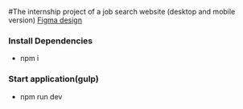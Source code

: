 #The internship project of a job search website (desktop and mobile version)
[Figma design]([https://www.example.com](https://www.figma.com/file/HshoIju42mNauM4SxkPB4g/I-Tapp-(Copy)?type=design&node-id=295-3293&mode=design&t=eM3gdws7cKp4czhF-0)https://www.figma.com/file/HshoIju42mNauM4SxkPB4g/I-Tapp-(Copy)?type=design&node-id=295-3293&mode=design&t=eM3gdws7cKp4czhF-0)
### Install Dependencies
- npm i
### Start application(gulp)
- npm run dev
